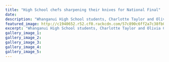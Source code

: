 ```yaml
---
title: "High School chefs sharpening their knives for National Final"
date: 
description: "Whanganui High School students, Charlotte Taylor and Olivia Caird, are sharpening their knives to cut through the competition and win the experience of a lifetime, River City Press article 25/8/16..."
featured_image: http://c1940652.r52.cf0.rackcdn.com/57c890c6ff2a7c38fb001a11/Charlotte-Taylor--Olivia-Caird-Nat-schools-culinary-chall-RCP-25-Aug.jpg
excerpt: "Whanganui High School students, Charlotte Taylor and Olivia Caird, are sharpening their knives to cut through the competition and win the experience of a lifetime."
gallery_image_1: 
gallery_image_2: 
gallery_image_3: 
gallery_image_4: 
gallery_image_5: 
---
```

